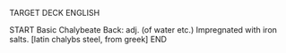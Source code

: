 TARGET DECK
ENGLISH

START
Basic
Chalybeate
Back: adj. (of water etc.) Impregnated with iron salts. [latin chalybs steel, from greek]
END
